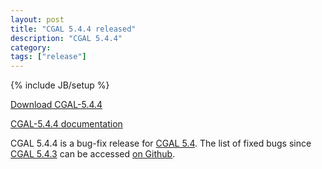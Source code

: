 ```yaml
---
layout: post
title: "CGAL 5.4.4 released"
description: "CGAL 5.4.4"
category:
tags: ["release"]
---
```

{% include JB/setup %}

<i class="bi bi-arrow-down-circle"></i>
<a href="https://github.com/CGAL/cgal/releases/tag/v5.4.4">Download CGAL-5.4.4</a>

<i class="bi bi-book"></i>
<a href="https://doc.cgal.org/5.4.4/Manual/index.html">CGAL-5.4.4 documentation</a>

<p>CGAL 5.4.4 is a bug-fix release for <a href="../../../../2022/01/31/cgal54">CGAL 5.4</a>.
The list of fixed bugs since <a href="../../../../2022/10/12/cgal5.4.3/">CGAL 5.4.3</a>
can be accessed <a href="https://github.com/CGAL/cgal/issues?q=label%3AMerged_in_5.4.4+-label%3AMerged_in_5.4.3">on Github</a>.</p>

